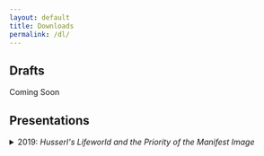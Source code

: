 ```yaml
---
layout: default
title: Downloads
permalink: /dl/
---
```


## Drafts
Coming Soon

## Presentations
<details><summary> 2019: <i>Husserl's Lifeworld and the Priority of the Manifest Image</i> </summary>

---

presented at the 2019 Summer School in Phenomenology and Philosophy of Mind, Centre for Subjectivity Research, Copenhagen. ([download here](./2019_Copenhagen.pdf))

</details>
